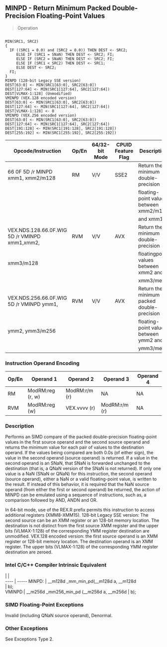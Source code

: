 ## MINPD - Return Minimum Packed Double-Precision Floating-Point Values

> Operation
``` slim

MIN(SRC1, SRC2)
{
  IF ((SRC1 = 0.0) and (SRC2 = 0.0)) THEN DEST <- SRC2;
     ELSE IF (SRC1 = SNaN) THEN DEST <- SRC2; FI;
     ELSE IF (SRC2 = SNaN) THEN DEST <- SRC2; FI;
     ELSE IF (SRC1 < SRC2) THEN DEST <- SRC1;
     ELSE DEST <- SRC2;
  FI;
}
MINPD (128-bit Legacy SSE version)
DEST[63:0] <- MIN(SRC1[63:0], SRC2[63:0])
DEST[127:64] <- MIN(SRC1[127:64], SRC2[127:64])
DEST[VLMAX-1:128] (Unmodified)
VMINPD (VEX.128 encoded version)
DEST[63:0] <- MIN(SRC1[63:0], SRC2[63:0])
DEST[127:64] <- MIN(SRC1[127:64], SRC2[127:64])
DEST[VLMAX-1:128] <- 0
VMINPD (VEX.256 encoded version)
DEST[63:0] <- MIN(SRC1[63:0], SRC2[63:0])
DEST[127:64] <- MIN(SRC1[127:64], SRC2[127:64])
DEST[191:128] <- MIN(SRC1[191:128], SRC2[191:128])
DEST[255:192] <- MIN(SRC1[255:192], SRC2[255:192])

```

 Opcode/Instruction                           | Op/En| 64/32-bit Mode| CPUID Feature Flag| Description                               
 ---  | --- | --- | --- | ---
 66 0F 5D /r MINPD xmm1, xmm2/m128            | RM   | V/V           | SSE2              | Return the minimum double-precision       
                                              |      |               |                   | floating-point values between xmm2/m128   
                                              |      |               |                   | and xmm1.                                 
 VEX.NDS.128.66.0F.WIG 5D /r VMINPD xmm1,xmm2,| RVM  | V/V           | AVX               | Return the minimum double-precision       
 xmm3/m128                                    |      |               |                   | floatingpoint values between xmm2 and     
                                              |      |               |                   | xmm3/mem.                                 
 VEX.NDS.256.66.0F.WIG 5D /r VMINPD ymm1,     | RVM  | V/V           | AVX               | Return the minimum packed double-precision
 ymm2, ymm3/m256                              |      |               |                   | floating-point values between ymm2 and    
                                              |      |               |                   | ymm3/mem.                                 

### Instruction Operand Encoding
 Op/En| Operand 1       | Operand 2    | Operand 3    | Operand 4
 ---  | --- | --- | --- | ---
 RM   | ModRM:reg (r, w)| ModRM:r/m (r)| NA           | NA       
 RVM  | ModRM:reg (w)   | VEX.vvvv (r) | ModRM:r/m (r)| NA       

### Description
Performs an SIMD compare of the packed double-precision floating-point values
in the first source operand and the second source operand and returns the minimum
value for each pair of values to the destination operand. If the values being
compared are both 0.0s (of either sign), the value in the second operand (source
operand) is returned. If a value in the second operand is an SNaN, that SNaN
is forwarded unchanged to the destination (that is, a QNaN version of the SNaN
is not returned). If only one value is a NaN (SNaN or QNaN) for this instruction,
the second operand (source operand), either a NaN or a valid floating-point
value, is written to the result. If instead of this behavior, it is required
that the NaN source operand (from either the first or second operand) be returned,
the action of MINPD can be emulated using a sequence of instructions, such as,
a comparison followed by AND, ANDN and OR.

In 64-bit mode, use of the REX.R prefix permits this instruction to access additional
registers (XMM8-XMM15). 128-bit Legacy SSE version: The second source can be
an XMM register or an 128-bit memory location. The destination is not distinct
from the first source XMM register and the upper bits (VLMAX-1:128) of the corresponding
YMM register destination are unmodified. VEX.128 encoded version: the first
source operand is an XMM register or 128-bit memory location. The destination
operand is an XMM register. The upper bits (VLMAX-1:128) of the corresponding
YMM register destination are zeroed.



### Intel C/C++ Compiler Intrinsic Equivalent
   | |  
---- | -----
 MINPD: | __m128d _mm_min_pd(__m128d a, __m128d    
        | b);                                      
 VMINPD:| __m256d _mm256_min_pd (__m256d a, __m256d
        | b);                                      

### SIMD Floating-Point Exceptions
Invalid (including QNaN source operand), Denormal.


### Other Exceptions
See Exceptions Type 2.

